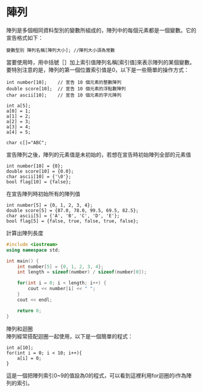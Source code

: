 # 陣列

陣列是多個相同資料型別的變數所組成的，陣列中的每個元素都是一個變數。它的宣告格式如下：
```
變數型別 陣列名稱[陣列大小]; //陣列大小須為常數
```


當要使用時，用中括號［］加上索引值陣列名稱[索引值]來表示陣列的某個變數。要特別注意的是，陣列的第一個位置索引值是0，以下是一些簡單的操作方式：
```
int number[10];    // 宣告 10 個元素的整數陣列
double score[10];  // 宣告 10 個元素的浮點數陣列
char ascii[10];    // 宣告 10 個元素的字元陣列

int a[5];
a[0] = 1;
a[1] = 2;
a[2] = 3;
a[3] = 4;
a[4] = 5;

char c[]="ABC";

```

宣告陣列之後，陣列的元素值是未初始的，若想在宣告時初始陣列全部的元素值
```
int number[10] = {0};
double score[10] = {0.0};
char ascii[10] = {'\0'};
bool flag[10] = {false};
```

在宣告陣列時初始所有的陣列值
```
int number[5] = {0, 1, 2, 3, 4};
double score[5] = {87.0, 78.0, 99.5, 69.5, 82.5};
char ascii[5] = {'A', 'B', 'C', 'D', 'E'};
bool flag[5] = {false, true, false, true, false};
```

計算出陣列長度
```c++
#include <iostream> 
using namespace std; 

int main() { 
    int number[5] = {0, 1, 2, 3, 4};
    int length = sizeof(number) / sizeof(number[0]);

    for(int i = 0; i < length; i++) {
        cout << number[i] << " "; 
    }
    cout << endl; 

    return 0; 
}
```

陣列和迴圈  
陣列經常搭配迴圈一起使用，以下是一個簡單的程式：
```
int a[10];
for(int i = 0; i < 10; i++){
    a[i] = 0;
}
```
這是一個把陣列索引0~9的值設為0的程式，可以看到這裡利用for迴圈的i作為陣列的索引。